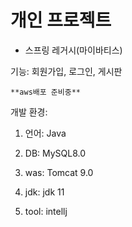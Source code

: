 # 개인 프로젝트
- 스프링 레거시(마이바티스)

기능:
회원가입, 로그인, 게시판
    
    **aws배포 준비중**

개발 환경:

1. 언어: Java

2. DB: MySQL8.0

3. was: Tomcat 9.0

4. jdk: jdk 11

5. tool: intellj

